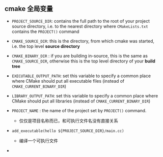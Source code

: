 ## cmake 全局变量

* `PROJECT_SOURCE_DIR`: contains the full path to the root of your project source directory, i.e. to the nearest directory where `CMakeLists.txt` contains the `PROJECT()` command
* `CMAKE_SOURCE_DIR`: this is the directory, from which cmake was started, i.e. the top level **source directory**



* `CMAKE_BINARY_DIR` : if you are building in-source, this is the same as `CMAKE_SOURCE_DIR`, otherwise this is the top level directory of your **build tree**

* `EXECUTABLE_OUTPUT_PATH`: set this variable to specify a common place where CMake should put all executable files (instead of `CMAKE_CURRENT_BINARY_DIR`)

* `LIBRARY_OUTPUT_PATH`: set this variable to specify a common place where CMake should put all libraries (instead of `CMAKE_CURRENT_BINARY_DIR`)

* `PROJECT_NAME` : the name of the project set by `PROJECT()` command.

  * 仅仅是项目名称而已，和可执行文件名没有直接关系




* `add_executable(hello ${PROJECT_SOURCE_DIR}/main.cc)`
  * 编译一个可执行文件
* ​




